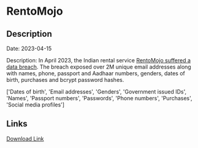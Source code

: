 # RentoMojo

## Description

Date: 2023-04-15

Description:
In April 2023, the Indian rental service <a href="https://www.indiatoday.in/technology/news/story/rentomojo-confirms-data-breach-attackers-accessed-identifiable-customer-information-2362942-2023-04-21" target="_blank" rel="noopener">RentoMojo suffered a data breach</a>. The breach exposed over 2M unique email addresses along with names, phone, passport and Aadhaar numbers, genders, dates of birth, purchases and bcrypt password hashes.


['Dates of birth', 'Email addresses', 'Genders', 'Government issued IDs', 'Names', 'Passport numbers', 'Passwords', 'Phone numbers', 'Purchases', 'Social media profiles']

## Links

[Download Link](https://link-to.net/1229997/1.4666734309664031/dynamic/?r=aHR0cHM6Ly93d3cubWVkaWFmaXJlLmNvbS92aWV3L2RDU1JLRnhUd3pyUUlaZy9yZW50b21vam8uY29tL2ZpbGU=)